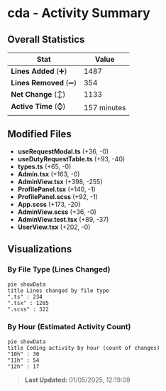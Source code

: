 # cda - Activity Summary 

## Overall Statistics

| Stat                   | Value                                                             |
| ---------------------- | ----------------------------------------------------------------- |
| **Lines Added** (➕)   | 1487                                          |
| **Lines Removed** (➖) | 354                                        |
| **Net Change** (↕)    | 1133                |
| **Active Time** (⌚)   | 157 minutes |


## Modified Files
- **useRequestModal.ts** (+36, -0)
- **useDutyRequestTable.ts** (+93, -40)
- **types.ts** (+65, -0)
- **Admin.tsx** (+163, -0)
- **AdminView.tsx** (+398, -255)
- **ProfilePanel.tsx** (+140, -1)
- **ProfilePanel.scss** (+92, -1)
- **App.scss** (+173, -20)
- **AdminView.scss** (+36, -0)
- **AdminView.test.tsx** (+89, -37)
- **UserView.tsx** (+202, -0)

## Visualizations

### By File Type (Lines Changed)

```mermaid
pie showData
title Lines changed by file type
".ts" : 234
".tsx" : 1285
".scss" : 322
```

### By Hour (Estimated Activity Count)

```mermaid
pie showData
title Coding activity by hour (count of changes)
"10h" : 30
"11h" : 54
"12h" : 17
```


> **Last Updated:** 01/05/2025, 12:19:09